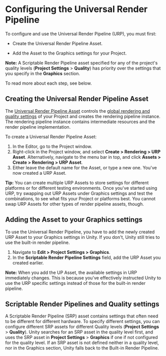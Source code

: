 # Configuring the Universal Render Pipeline

To configure and use the Universal Render Pipeline (URP), you must first:

- Create the Universal Render Pipeline Asset.

- Add the Asset to the Graphics settings for your Project.

**Note:** A Scriptable Render Pipeline asset specified for any of the project's quality levels (**Project Settings** > **Quality**) has priority over the settings that you specify in the **Graphics** section.

To read more about each step, see below.

## Creating the Universal Render Pipeline Asset

The [Universal Render Pipeline Asset](universalrp-asset.md) controls the [global rendering and quality settings](universalrp-asset.md) of your Project and creates the rendering pipeline instance. The rendering pipeline instance contains intermediate resources and the render pipeline implementation.

To create a Universal Render Pipeline Asset:

1. In the Editor, go to the Project window.
2. Right-click in the Project window, and select  __Create > Rendering > URP Asset__. Alternatively, navigate to the menu bar in top, and click __Assets > Create > Rendering > URP Asset__.
3. Either leave the default name for the Asset, or type a new one. You've now created a URP Asset.

**Tip:** You can create multiple URP Assets to store settings for different platforms or for different testing environments. Once you've started using URP, try swapping out URP Assets under Graphics settings and test the combinations, to see what fits your Project or platforms best. You cannot swap URP Assets for other types of render pipeline assets, though.



## Adding the Asset to your Graphics settings

To use the Universal Render Pipeline, you have to add the newly created URP Asset to your Graphics settings in Unity. If you don't, Unity still tries to use the built-in render pipeline.

1. Navigate to __Edit > Project Settings > Graphics__.
2. In the __Scriptable Render Pipeline Settings__ field, add the URP Asset you created earlier.

**Note:** When you add the UP Asset, the available settings in URP immediately changes. This is because you've effectively instructed Unity to use the URP specific settings instead of those for the built-in render pipeline.

## Scriptable Render Pipelines and Quality settings

A Scriptable Render Pipeline (SRP) asset contains settings that often need to be different for different hardware. To specify different settings, you can configure different SRP assets for different Quality levels (**Project Settings** > **Quality**). Unity searches for an SRP asset in the quality level first, and uses the SRP asset in **Project Settings** > **Graphics** if one if not configured for the quality level. If an SRP asset is not defined neither in a quality level, nor in the Graphics section, Unity falls back to the Built-in Render Pipeline.
